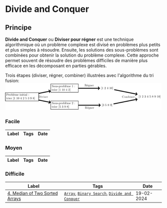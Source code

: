 # Divide and Conquer

## Principe

**Divide and Conquer** ou **Diviser pour régner** est une technique algorithmique où un problème complexe est divisé en problèmes plus petits et plus simples à résoudre. Ensuite, les solutions des sous-problèmes sont combinées pour obtenir la solution du problème complexe. Cette approche permet souvent de résoudre des problèmes difficiles de manière plus efficace en les décomposant en parties gérables.

Trois étapes (diviser, régner, combiner) illustrées avec l'algorithme du tri fusion:  
<img src="../imgs/skills/divide_and_conquer-1.png"/>

### Facile

| Label | Tags | Date |
| ----- | ---- | ---- |

### Moyen

| Label | Tags | Date |
| ----- | ---- | ---- |

### Difficile

| Label                                                                             | Tags                                                                                                          | Date       |
| --------------------------------------------------------------------------------- | ------------------------------------------------------------------------------------------------------------- | ---------- |
| [4. Median of Two Sorted Arrays](../0004.%20Median%20of%20Two%20Sorted%20Arrays/) | [`Array`](./array.md), [`Binary Search`](./binary_search.md), [`Divide and Conquer`](./divide_and_conquer.md) | 19-02-2024 |
